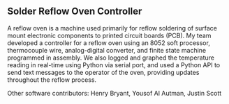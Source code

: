 ## Solder Reflow Oven Controller

A reflow oven is a machine used primarily for reflow soldering of surface mount electronic components to printed circuit boards (PCB). My team developed a controller for a reflow oven using an 8052 soft processor, thermocouple wire, analog-digital converter, and finite state machine programmed in assembly. We also logged and graphed the temperature reading in real-time using Python via serial port, and used a Python API to send text messages to the operator of the oven, providing updates throughout the reflow process.

Other software contributors: Henry Bryant, Yousof Al Autman, Justin Scott
